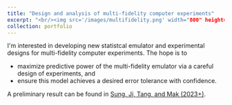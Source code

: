 ```yaml
---
title: "Design and analysis of multi-fidelity computer experiments"
excerpt: "<br/><img src='/images/multifidelity.png' width="800" height="300">"
collection: portfolio
---
```


I'm interested in developing new statistcal emulator and experimental designs for multi-fidelity computer experiments. The hope is to 

* maximize predictive power of the multi-fidelity emulator via a careful design of experiments, and 
* ensure this model achieves a desired error tolerance with confidence. 

A preliminary result can be found in [Sung, Ji, Tang, and Mak (2023+)](https://arxiv.org/abs/2211.00268).